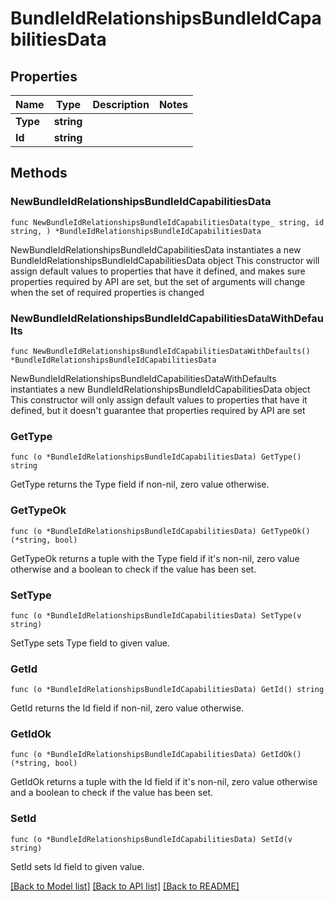 # BundleIdRelationshipsBundleIdCapabilitiesData

## Properties

Name | Type | Description | Notes
------------ | ------------- | ------------- | -------------
**Type** | **string** |  | 
**Id** | **string** |  | 

## Methods

### NewBundleIdRelationshipsBundleIdCapabilitiesData

`func NewBundleIdRelationshipsBundleIdCapabilitiesData(type_ string, id string, ) *BundleIdRelationshipsBundleIdCapabilitiesData`

NewBundleIdRelationshipsBundleIdCapabilitiesData instantiates a new BundleIdRelationshipsBundleIdCapabilitiesData object
This constructor will assign default values to properties that have it defined,
and makes sure properties required by API are set, but the set of arguments
will change when the set of required properties is changed

### NewBundleIdRelationshipsBundleIdCapabilitiesDataWithDefaults

`func NewBundleIdRelationshipsBundleIdCapabilitiesDataWithDefaults() *BundleIdRelationshipsBundleIdCapabilitiesData`

NewBundleIdRelationshipsBundleIdCapabilitiesDataWithDefaults instantiates a new BundleIdRelationshipsBundleIdCapabilitiesData object
This constructor will only assign default values to properties that have it defined,
but it doesn't guarantee that properties required by API are set

### GetType

`func (o *BundleIdRelationshipsBundleIdCapabilitiesData) GetType() string`

GetType returns the Type field if non-nil, zero value otherwise.

### GetTypeOk

`func (o *BundleIdRelationshipsBundleIdCapabilitiesData) GetTypeOk() (*string, bool)`

GetTypeOk returns a tuple with the Type field if it's non-nil, zero value otherwise
and a boolean to check if the value has been set.

### SetType

`func (o *BundleIdRelationshipsBundleIdCapabilitiesData) SetType(v string)`

SetType sets Type field to given value.


### GetId

`func (o *BundleIdRelationshipsBundleIdCapabilitiesData) GetId() string`

GetId returns the Id field if non-nil, zero value otherwise.

### GetIdOk

`func (o *BundleIdRelationshipsBundleIdCapabilitiesData) GetIdOk() (*string, bool)`

GetIdOk returns a tuple with the Id field if it's non-nil, zero value otherwise
and a boolean to check if the value has been set.

### SetId

`func (o *BundleIdRelationshipsBundleIdCapabilitiesData) SetId(v string)`

SetId sets Id field to given value.



[[Back to Model list]](../README.md#documentation-for-models) [[Back to API list]](../README.md#documentation-for-api-endpoints) [[Back to README]](../README.md)


